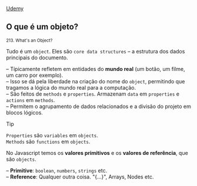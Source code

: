 [Udemy](https://www.udemy.com/course/javascript-the-complete-guide-2020-beginner-advanced/learn/lecture/15942550#notes)


## O que é um objeto?
<sub>213. What's an Object?</sub>

Tudo é um ```object```. Eles são ```core data structures``` – a estrutura dos dados principais do documento. 

– Típicamente refletem em entidades do **mundo real** (um botão, um filme, um carro por exemplo). <br>
– Isso se dá pela liberdade na criação do nome do ```object```, permitindo que tragamos a lógica do mundo real para a computação. <br>
– São feitos de ```methods``` e ```properties```. Armazenam ```data``` em ```properties``` e ```actions``` em ```methods```. <br>
– Permitem o agrupamento de dados relacionados e a divisão do projeto em blocos lógicos.

> [!TIP]
> ```Properties``` são ```variables``` em ```objects```. <br>```Methods``` são ```functions``` em ```objects```.

No Javascript temos os **valores primitivos** e os **valores de referência**, que são ```objects```.

– **Primitive**: ```boolean```, ```numbers```, ```strings``` etc. <br>
– **Reference**: Qualquer outra coisa. "{...}", Arrays, Nodes etc. 

